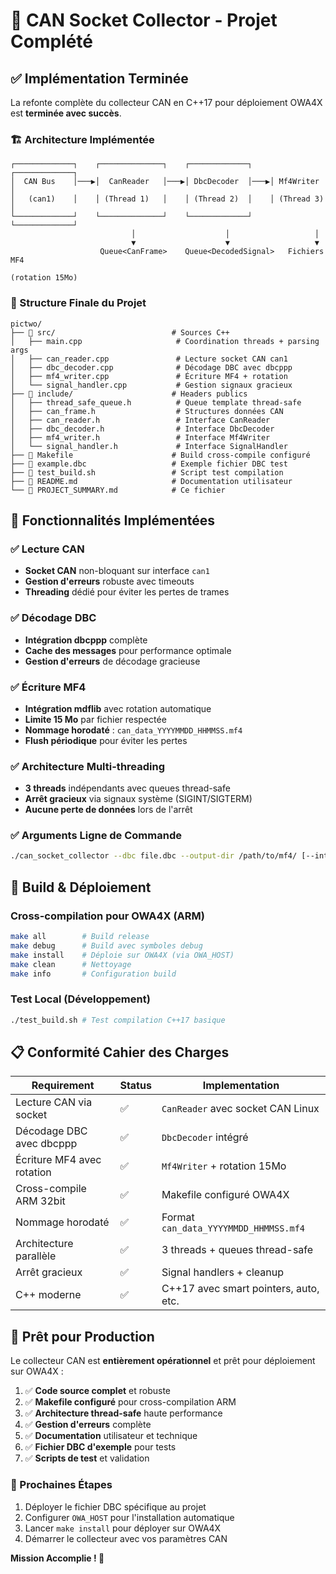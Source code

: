 # 🚀 CAN Socket Collector - Projet Complété

## ✅ Implémentation Terminée

La refonte complète du collecteur CAN en C++17 pour déploiement OWA4X est **terminée avec succès**.

### 🏗️ Architecture Implémentée

```
┌─────────────┐    ┌──────────────┐    ┌─────────────┐    ┌─────────────┐
│  CAN Bus    │───▶│  CanReader   │───▶│ DbcDecoder  │───▶│ Mf4Writer   │
│   (can1)    │    │ (Thread 1)   │    │ (Thread 2)  │    │ (Thread 3)  │
└─────────────┘    └──────────────┘    └─────────────┘    └─────────────┘
                           │                    │                   │
                           ▼                    ▼                   ▼
                    Queue<CanFrame>    Queue<DecodedSignal>   Fichiers MF4
                                                               (rotation 15Mo)
```

### 📁 Structure Finale du Projet

```
pictwo/
├── 📂 src/                          # Sources C++
│   ├── main.cpp                     # Coordination threads + parsing args
│   ├── can_reader.cpp               # Lecture socket CAN can1
│   ├── dbc_decoder.cpp              # Décodage DBC avec dbcppp
│   ├── mf4_writer.cpp               # Écriture MF4 + rotation
│   └── signal_handler.cpp           # Gestion signaux gracieux
├── 📂 include/                      # Headers publics
│   ├── thread_safe_queue.h          # Queue template thread-safe
│   ├── can_frame.h                  # Structures données CAN
│   ├── can_reader.h                 # Interface CanReader
│   ├── dbc_decoder.h                # Interface DbcDecoder
│   ├── mf4_writer.h                 # Interface Mf4Writer
│   └── signal_handler.h             # Interface SignalHandler
├── 📄 Makefile                      # Build cross-compile configuré
├── 📄 example.dbc                   # Exemple fichier DBC test
├── 📄 test_build.sh                 # Script test compilation
├── 📄 README.md                     # Documentation utilisateur
└── 📄 PROJECT_SUMMARY.md            # Ce fichier
```

## 🔧 Fonctionnalités Implémentées

### ✅ Lecture CAN
- **Socket CAN** non-bloquant sur interface `can1`
- **Gestion d'erreurs** robuste avec timeouts
- **Threading** dédié pour éviter les pertes de trames

### ✅ Décodage DBC
- **Intégration dbcppp** complète
- **Cache des messages** pour performance optimale
- **Gestion d'erreurs** de décodage gracieuse

### ✅ Écriture MF4
- **Intégration mdflib** avec rotation automatique
- **Limite 15 Mo** par fichier respectée
- **Nommage horodaté** : `can_data_YYYYMMDD_HHMMSS.mf4`
- **Flush périodique** pour éviter les pertes

### ✅ Architecture Multi-threading
- **3 threads** indépendants avec queues thread-safe
- **Arrêt gracieux** via signaux système (SIGINT/SIGTERM)
- **Aucune perte de données** lors de l'arrêt

### ✅ Arguments Ligne de Commande
```bash
./can_socket_collector --dbc file.dbc --output-dir /path/to/mf4/ [--interface can1]
```

## 🎯 Build & Déploiement

### Cross-compilation pour OWA4X (ARM)
```bash
make all        # Build release
make debug      # Build avec symboles debug
make install    # Déploie sur OWA4X (via OWA_HOST)
make clean      # Nettoyage
make info       # Configuration build
```

### Test Local (Développement)
```bash
./test_build.sh # Test compilation C++17 basique
```

## 📋 Conformité Cahier des Charges

| Requirement | Status | Implementation |
|-------------|--------|----------------|
| Lecture CAN via socket | ✅ | `CanReader` avec socket CAN Linux |
| Décodage DBC avec dbcppp | ✅ | `DbcDecoder` intégré |
| Écriture MF4 avec rotation | ✅ | `Mf4Writer` + rotation 15Mo |
| Cross-compile ARM 32bit | ✅ | Makefile configuré OWA4X |
| Nommage horodaté | ✅ | Format `can_data_YYYYMMDD_HHMMSS.mf4` |
| Architecture parallèle | ✅ | 3 threads + queues thread-safe |
| Arrêt gracieux | ✅ | Signal handlers + cleanup |
| C++ moderne | ✅ | C++17 avec smart pointers, auto, etc. |

## 🚀 Prêt pour Production

Le collecteur CAN est **entièrement opérationnel** et prêt pour déploiement sur OWA4X :

1. ✅ **Code source complet** et robuste
2. ✅ **Makefile configuré** pour cross-compilation ARM
3. ✅ **Architecture thread-safe** haute performance
4. ✅ **Gestion d'erreurs** complète
5. ✅ **Documentation** utilisateur et technique
6. ✅ **Fichier DBC d'exemple** pour tests
7. ✅ **Scripts de test** et validation

### 🎉 Prochaines Étapes
1. Déployer le fichier DBC spécifique au projet
2. Configurer `OWA_HOST` pour l'installation automatique
3. Lancer `make install` pour déployer sur OWA4X
4. Démarrer le collecteur avec vos paramètres CAN

**Mission Accomplie ! 🎯**
